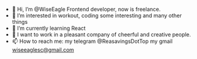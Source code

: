 - 👋 Hi, I’m @WiseEagle
Frontend developer, now is freelance.
- 👀 I’m interested in workout, coding some interesting and many other things
- 🌱 I’m currently learning React
- 💞️ I want to work in a pleasant company of cheerful and creative people.
- 📫 How to reach me:
  my telegram @ReasavingsDotTop
  my gmail wiseeaglesc@gmail.com

<!---
WiseEagle/WiseEagle is a ✨ special ✨ repository because its `README.md` (this file) appears on your GitHub profile.
You can click the Preview link to take a look at your changes.
--->
